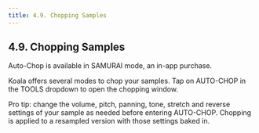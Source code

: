 ```yaml
---
title: 4.9. Chopping Samples
---
```


## 4.9. Chopping Samples
Auto-Chop is available in SAMURAI mode, an in-app purchase.

Koala offers several modes to chop your samples. Tap on AUTO-CHOP in the TOOLS dropdown to open the chopping window.

Pro tip: change the volume, pitch, panning, tone, stretch and reverse settings of your sample as needed before entering AUTO-CHOP. Chopping is applied to a resampled version with those settings baked in.

